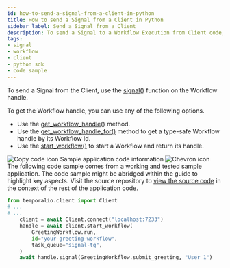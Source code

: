 ```yaml
---
id: how-to-send-a-signal-from-a-client-in-python
title: How to send a Signal from a Client in Python
sidebar_label: Send a Signal from a Client
description: To send a Signal to a Workflow Execution from Client code, use the signal() method on the Workflow handle.
tags:
- signal
- workflow
- client
- python sdk
- code sample
---
```


<!-- DO NOT EDIT THIS FILE DIRECTLY.
THIS FILE IS GENERATED from https://github.com/temporalio/documentation/blob/main/sample-apps/python/signal_your_workflow/signal_dacx.py. -->

To send a Signal from the Client, use the [signal()](https://python.temporal.io/temporalio.client.WorkflowHandle.html#signal) function on the Workflow handle.

To get the Workflow handle, you can use any of the following options.

- Use the [get_workflow_handle()](https://python.temporal.io/temporalio.client.Client.html#get_workflow_handle) method.
- Use the [get_workflow_handle_for()](https://python.temporal.io/temporalio.client.Client.html#get_workflow_handle_for) method to get a type-safe Workflow handle by its Workflow Id.
- Use the [start_workflow()](https://python.temporal.io/temporalio.client.Client.html#start_workflow) to start a Workflow and return its handle.

<div class="copycode-notice-container"><div class="copycode-notice"><img data-style="copycode-icon" src="/icons/copycode.png" alt="Copy code icon" /> Sample application code information <img id="i-id-1593655162" data-event="clickable-copycode-info" data-style="chevron-icon" src="/icons/chevron.png" alt="Chevron icon" /></div><div id="copycode-info-id-1593655162" class="copycode-info">The following code sample comes from a working and tested sample application. The code sample might be abridged within the guide to highlight key aspects. Visit the source repository to <a href="https://github.com/temporalio/documentation/blob/main/sample-apps/python/signal_your_workflow/signal_dacx.py">view the source code</a> in the context of the rest of the application code.</div></div>

```python
from temporalio.client import Client
# ...
# ...
    client = await Client.connect("localhost:7233")
    handle = await client.start_workflow(
        GreetingWorkflow.run,
        id="your-greeting-workflow",
        task_queue="signal-tq",
    )
    await handle.signal(GreetingWorkflow.submit_greeting, "User 1")
```
